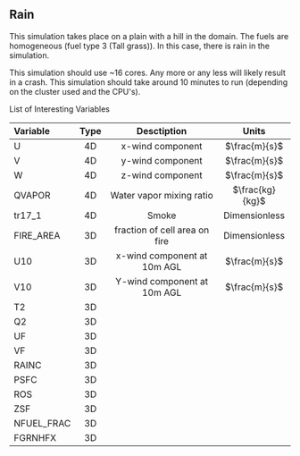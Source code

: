 ## Rain

This simulation takes place on a plain with a hill in the domain. The fuels are homogeneous (fuel type 3 (Tall grass)). In this case, there is rain in the simulation. 

This simulation should use ~16 cores. Any more or any less will likely result in a crash. This simulation should take around 10 minutes to run (depending on the cluster used and the CPU's). 

List of Interesting Variables

| Variable  | Type  |   Desctiption     | Units |
|:----------|:-----:| :--------------:| :------: |
| U        | 4D  | x-wind component | $\frac{m}{s}$ |
| V        | 4D  | y-wind component | $\frac{m}{s}$ |
| W        | 4D  | z-wind component | $\frac{m}{s}$ |
| QVAPOR   | 4D  | Water vapor mixing ratio | $\frac{kg}{kg}$ |
| tr17_1   | 4D  | Smoke | Dimensionless |
| FIRE_AREA| 3D  | fraction of cell area on fire | Dimensionless |
| U10      | 3D  | x-wind component at 10m AGL | $\frac{m}{s}$ |
| V10      | 3D  | Y-wind component at 10m AGL | $\frac{m}{s}$ |
| T2   | 3D  | 
| Q2   | 3D  |
| UF   | 3D  |
| VF   | 3D  |
| RAINC   | 3D  |
| PSFC   | 3D  |
| ROS   | 3D  |
| ZSF   | 3D  |
| NFUEL_FRAC   | 3D  |
| FGRNHFX   | 3D  |

